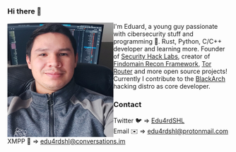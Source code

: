 ### Hi there 👋
<img align="left" src="https://raw.githubusercontent.com/Edu4rdSHL/Edu4rdSHL/master/img/edu4rdshl.jpeg" alt="Edu4rdSHL" width="240" height="260">
  
I'm Eduard, a young guy passionate with cibersecurity stuff and programming 🤖. Rust, Python, C/C++ developer and learning more. Founder of [Security Hack Labs](https://securityhacklabs.net), creator of [Findomain Recon Framework](https://findomain.app), [Tor Router](https://github.com/edu4rdshl/tor-router) and more open source projects! Currently I contribute to the [BlackArch](https://blackarch.org) hacking distro as core developer.

### Contact
Twitter 🐦 => [Edu4rdSHL](https://twitter.com/edu4rdshl)<br>
Email ✉️ => edu4rdshl@protonmail.com<br>
XMPP 💬 => edu4rdshl@conversations.im
